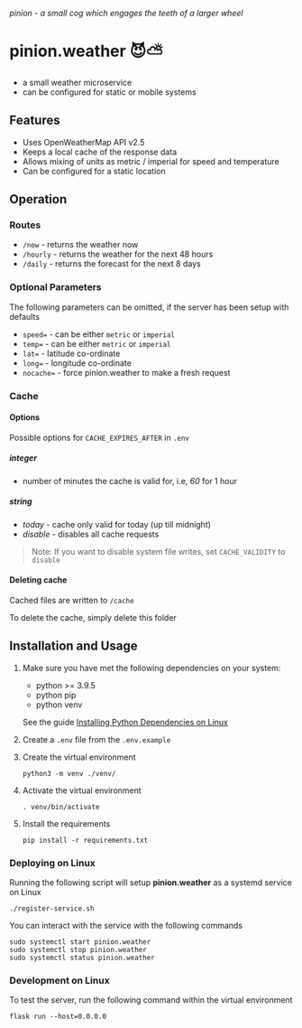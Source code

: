 _pinion - a small cog which engages the teeth of a larger wheel_

# pinion.weather 😈⛅

- a small weather microservice
- can be configured for static or mobile systems

## Features

- Uses OpenWeatherMap API v2.5
- Keeps a local cache of the response data
- Allows mixing of units as metric / imperial for speed and temperature
- Can be configured for a static location

## Operation

### Routes

- `/now` - returns the weather now
- `/hourly` - returns the weather for the next 48 hours
- `/daily` - returns the forecast for the next 8 days

### Optional Parameters

The following parameters can be omitted, if the server has been setup with defaults

- `speed=` - can be either `metric` or `imperial`
- `temp=` - can be either `metric` or `imperial`
- `lat=` - latitude co-ordinate
- `long=` - longitude co-ordinate
- `nocache=` - force pinion.weather to make a fresh request

### Cache

#### Options

Possible options for `CACHE_EXPIRES_AFTER` in `.env`

##### integer
- number of minutes the cache is valid for, i.e, _60_ for 1 hour

##### string
- _today_ - cache only valid for today (up till midnight)
- _disable_ - disables all cache requests

> Note: If you want to disable system file writes, set `CACHE_VALIDITY` to `disable`

#### Deleting cache

Cached files are written to `/cache`

To delete the cache, simply delete this folder

## Installation and Usage

1. Make sure you have met the following dependencies on your system:
   - python >= 3.9.5
   - python pip
   - python venv
   
   See the guide [Installing Python Dependencies on Linux](./INSTALLING_PYTHON_DEPENDENCIES.md)
   
2. Create a `.env` file from the `.env.example`

3. Create the virtual environment

    `python3 -m venv ./venv/`

4. Activate the virtual environment
   
    `. venv/bin/activate`
   
5. Install the requirements
   
    `pip install -r requirements.txt`

### Deploying on Linux

Running the following script will setup **pinion.weather** as a systemd service on Linux

`./register-service.sh`

You can interact with the service with the following commands

```
sudo systemctl start pinion.weather
sudo systemctl stop pinion.weather
sudo systemctl status pinion.weather
```

### Development on Linux

To test the server, run the following command within the virtual environment

`flask run --host=0.0.0.0`
